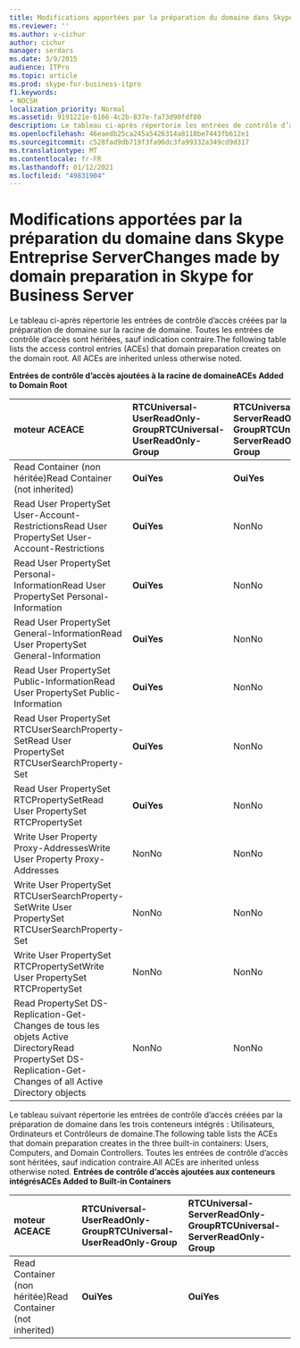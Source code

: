```yaml
---
title: Modifications apportées par la préparation du domaine dans Skype Entreprise Server
ms.reviewer: ''
ms.author: v-cichur
author: cichur
manager: serdars
ms.date: 3/9/2015
audience: ITPro
ms.topic: article
ms.prod: skype-for-business-itpro
f1.keywords:
- NOCSH
localization_priority: Normal
ms.assetid: 9191221e-6166-4c2b-837e-fa73d90fdf80
description: Le tableau ci-après répertorie les entrées de contrôle d’accès créées par la préparation de domaine sur la racine de domaine. Toutes les entrées de contrôle d’accès sont héritées, sauf indication contraire.
ms.openlocfilehash: 46eaedb25ca245a5426314a8118be7443fb612e1
ms.sourcegitcommit: c528fad9db719f3fa96dc3fa99332a349cd9d317
ms.translationtype: MT
ms.contentlocale: fr-FR
ms.lasthandoff: 01/12/2021
ms.locfileid: "49831904"
---
```

# <a name="changes-made-by-domain-preparation-in-skype-for-business-server"></a><span data-ttu-id="db274-104">Modifications apportées par la préparation du domaine dans Skype Entreprise Server</span><span class="sxs-lookup"><span data-stu-id="db274-104">Changes made by domain preparation in Skype for Business Server</span></span>
 
<span data-ttu-id="db274-p102">Le tableau ci-après répertorie les entrées de contrôle d’accès créées par la préparation de domaine sur la racine de domaine. Toutes les entrées de contrôle d’accès sont héritées, sauf indication contraire.</span><span class="sxs-lookup"><span data-stu-id="db274-p102">The following table lists the access control entries (ACEs) that domain preparation creates on the domain root. All ACEs are inherited unless otherwise noted.</span></span>
  
<span data-ttu-id="db274-107">**Entrées de contrôle d’accès ajoutées à la racine de domaine**</span><span class="sxs-lookup"><span data-stu-id="db274-107">**ACEs Added to Domain Root**</span></span>

|<span data-ttu-id="db274-108">**moteur ACE**</span><span class="sxs-lookup"><span data-stu-id="db274-108">**ACE**</span></span>|<span data-ttu-id="db274-109">**RTCUniversal-UserReadOnly-Group**</span><span class="sxs-lookup"><span data-stu-id="db274-109">**RTCUniversal-UserReadOnly-Group**</span></span>|<span data-ttu-id="db274-110">**RTCUniversal-ServerReadOnly-Group**</span><span class="sxs-lookup"><span data-stu-id="db274-110">**RTCUniversal-ServerReadOnly-Group**</span></span>|<span data-ttu-id="db274-111">**RTCUniversal-UserAdmins**</span><span class="sxs-lookup"><span data-stu-id="db274-111">**RTCUniversal-UserAdmins**</span></span>|<span data-ttu-id="db274-112">**RTCHSUniversal-Services**</span><span class="sxs-lookup"><span data-stu-id="db274-112">**RTCHSUniversal-Services**</span></span>|<span data-ttu-id="db274-113">**Authenticated-Users**</span><span class="sxs-lookup"><span data-stu-id="db274-113">**Authenticated-Users**</span></span>|
|:-----|:-----|:-----|:-----|:-----|:-----|
|<span data-ttu-id="db274-114">Read Container (non héritée)</span><span class="sxs-lookup"><span data-stu-id="db274-114">Read Container (not inherited)</span></span>  <br/> |<span data-ttu-id="db274-115">**Oui**</span><span class="sxs-lookup"><span data-stu-id="db274-115">**Yes**</span></span> <br/> |<span data-ttu-id="db274-116">**Oui**</span><span class="sxs-lookup"><span data-stu-id="db274-116">**Yes**</span></span> <br/> |<span data-ttu-id="db274-117">Non</span><span class="sxs-lookup"><span data-stu-id="db274-117">No</span></span>  <br/> |<span data-ttu-id="db274-118">Non</span><span class="sxs-lookup"><span data-stu-id="db274-118">No</span></span>  <br/> |<span data-ttu-id="db274-119">Non</span><span class="sxs-lookup"><span data-stu-id="db274-119">No</span></span>  <br/> |
|<span data-ttu-id="db274-120">Read User PropertySet User-Account-Restrictions</span><span class="sxs-lookup"><span data-stu-id="db274-120">Read User PropertySet User-Account-Restrictions</span></span>  <br/> |<span data-ttu-id="db274-121">**Oui**</span><span class="sxs-lookup"><span data-stu-id="db274-121">**Yes**</span></span> <br/> |<span data-ttu-id="db274-122">Non</span><span class="sxs-lookup"><span data-stu-id="db274-122">No</span></span>  <br/> |<span data-ttu-id="db274-123">Non</span><span class="sxs-lookup"><span data-stu-id="db274-123">No</span></span>  <br/> |<span data-ttu-id="db274-124">Non</span><span class="sxs-lookup"><span data-stu-id="db274-124">No</span></span>  <br/> |<span data-ttu-id="db274-125">Non</span><span class="sxs-lookup"><span data-stu-id="db274-125">No</span></span>  <br/> |
|<span data-ttu-id="db274-126">Read User PropertySet Personal-Information</span><span class="sxs-lookup"><span data-stu-id="db274-126">Read User PropertySet Personal-Information</span></span>  <br/> |<span data-ttu-id="db274-127">**Oui**</span><span class="sxs-lookup"><span data-stu-id="db274-127">**Yes**</span></span> <br/> |<span data-ttu-id="db274-128">Non</span><span class="sxs-lookup"><span data-stu-id="db274-128">No</span></span>  <br/> |<span data-ttu-id="db274-129">Non</span><span class="sxs-lookup"><span data-stu-id="db274-129">No</span></span>  <br/> |<span data-ttu-id="db274-130">Non</span><span class="sxs-lookup"><span data-stu-id="db274-130">No</span></span>  <br/> |<span data-ttu-id="db274-131">Non</span><span class="sxs-lookup"><span data-stu-id="db274-131">No</span></span>  <br/> |
|<span data-ttu-id="db274-132">Read User PropertySet General-Information</span><span class="sxs-lookup"><span data-stu-id="db274-132">Read User PropertySet General-Information</span></span>  <br/> |<span data-ttu-id="db274-133">**Oui**</span><span class="sxs-lookup"><span data-stu-id="db274-133">**Yes**</span></span> <br/> |<span data-ttu-id="db274-134">Non</span><span class="sxs-lookup"><span data-stu-id="db274-134">No</span></span>  <br/> |<span data-ttu-id="db274-135">Non</span><span class="sxs-lookup"><span data-stu-id="db274-135">No</span></span>  <br/> |<span data-ttu-id="db274-136">Non</span><span class="sxs-lookup"><span data-stu-id="db274-136">No</span></span>  <br/> |<span data-ttu-id="db274-137">Non</span><span class="sxs-lookup"><span data-stu-id="db274-137">No</span></span>  <br/> |
|<span data-ttu-id="db274-138">Read User PropertySet Public-Information</span><span class="sxs-lookup"><span data-stu-id="db274-138">Read User PropertySet Public-Information</span></span>  <br/> |<span data-ttu-id="db274-139">**Oui**</span><span class="sxs-lookup"><span data-stu-id="db274-139">**Yes**</span></span> <br/> |<span data-ttu-id="db274-140">Non</span><span class="sxs-lookup"><span data-stu-id="db274-140">No</span></span>  <br/> |<span data-ttu-id="db274-141">Non</span><span class="sxs-lookup"><span data-stu-id="db274-141">No</span></span>  <br/> |<span data-ttu-id="db274-142">Non</span><span class="sxs-lookup"><span data-stu-id="db274-142">No</span></span>  <br/> |<span data-ttu-id="db274-143">Non</span><span class="sxs-lookup"><span data-stu-id="db274-143">No</span></span>  <br/> |
|<span data-ttu-id="db274-144">Read User PropertySet RTCUserSearchProperty-Set</span><span class="sxs-lookup"><span data-stu-id="db274-144">Read User PropertySet RTCUserSearchProperty-Set</span></span>  <br/> |<span data-ttu-id="db274-145">**Oui**</span><span class="sxs-lookup"><span data-stu-id="db274-145">**Yes**</span></span> <br/> |<span data-ttu-id="db274-146">Non</span><span class="sxs-lookup"><span data-stu-id="db274-146">No</span></span>  <br/> |<span data-ttu-id="db274-147">Non</span><span class="sxs-lookup"><span data-stu-id="db274-147">No</span></span>  <br/> |<span data-ttu-id="db274-148">Non</span><span class="sxs-lookup"><span data-stu-id="db274-148">No</span></span>  <br/> |<span data-ttu-id="db274-149">**Oui**</span><span class="sxs-lookup"><span data-stu-id="db274-149">**Yes**</span></span> <br/> |
|<span data-ttu-id="db274-150">Read User PropertySet RTCPropertySet</span><span class="sxs-lookup"><span data-stu-id="db274-150">Read User PropertySet RTCPropertySet</span></span>  <br/> |<span data-ttu-id="db274-151">**Oui**</span><span class="sxs-lookup"><span data-stu-id="db274-151">**Yes**</span></span> <br/> |<span data-ttu-id="db274-152">Non</span><span class="sxs-lookup"><span data-stu-id="db274-152">No</span></span>  <br/> |<span data-ttu-id="db274-153">Non</span><span class="sxs-lookup"><span data-stu-id="db274-153">No</span></span>  <br/> |<span data-ttu-id="db274-154">Non</span><span class="sxs-lookup"><span data-stu-id="db274-154">No</span></span>  <br/> |<span data-ttu-id="db274-155">Non</span><span class="sxs-lookup"><span data-stu-id="db274-155">No</span></span>  <br/> |
|<span data-ttu-id="db274-156">Write User Property Proxy-Addresses</span><span class="sxs-lookup"><span data-stu-id="db274-156">Write User Property Proxy-Addresses</span></span>  <br/> |<span data-ttu-id="db274-157">Non</span><span class="sxs-lookup"><span data-stu-id="db274-157">No</span></span>  <br/> |<span data-ttu-id="db274-158">Non</span><span class="sxs-lookup"><span data-stu-id="db274-158">No</span></span>  <br/> |<span data-ttu-id="db274-159">**Oui**</span><span class="sxs-lookup"><span data-stu-id="db274-159">**Yes**</span></span> <br/> |<span data-ttu-id="db274-160">Non</span><span class="sxs-lookup"><span data-stu-id="db274-160">No</span></span>  <br/> |<span data-ttu-id="db274-161">Non</span><span class="sxs-lookup"><span data-stu-id="db274-161">No</span></span>  <br/> |
|<span data-ttu-id="db274-162">Write User PropertySet RTCUserSearchProperty-Set</span><span class="sxs-lookup"><span data-stu-id="db274-162">Write User PropertySet RTCUserSearchProperty-Set</span></span>  <br/> |<span data-ttu-id="db274-163">Non</span><span class="sxs-lookup"><span data-stu-id="db274-163">No</span></span>  <br/> |<span data-ttu-id="db274-164">Non</span><span class="sxs-lookup"><span data-stu-id="db274-164">No</span></span>  <br/> |<span data-ttu-id="db274-165">**Oui**</span><span class="sxs-lookup"><span data-stu-id="db274-165">**Yes**</span></span> <br/> |<span data-ttu-id="db274-166">Non</span><span class="sxs-lookup"><span data-stu-id="db274-166">No</span></span>  <br/> |<span data-ttu-id="db274-167">Non</span><span class="sxs-lookup"><span data-stu-id="db274-167">No</span></span>  <br/> |
|<span data-ttu-id="db274-168">Write User PropertySet RTCPropertySet</span><span class="sxs-lookup"><span data-stu-id="db274-168">Write User PropertySet RTCPropertySet</span></span>  <br/> |<span data-ttu-id="db274-169">Non</span><span class="sxs-lookup"><span data-stu-id="db274-169">No</span></span>  <br/> |<span data-ttu-id="db274-170">Non</span><span class="sxs-lookup"><span data-stu-id="db274-170">No</span></span>  <br/> |<span data-ttu-id="db274-171">**Oui**</span><span class="sxs-lookup"><span data-stu-id="db274-171">**Yes**</span></span> <br/> |<span data-ttu-id="db274-172">Non</span><span class="sxs-lookup"><span data-stu-id="db274-172">No</span></span>  <br/> |<span data-ttu-id="db274-173">Non</span><span class="sxs-lookup"><span data-stu-id="db274-173">No</span></span>  <br/> |
|<span data-ttu-id="db274-174">Read PropertySet DS-Replication-Get-Changes de tous les objets Active Directory</span><span class="sxs-lookup"><span data-stu-id="db274-174">Read PropertySet DS-Replication-Get-Changes of all Active Directory objects</span></span>  <br/> |<span data-ttu-id="db274-175">Non</span><span class="sxs-lookup"><span data-stu-id="db274-175">No</span></span>  <br/> |<span data-ttu-id="db274-176">Non</span><span class="sxs-lookup"><span data-stu-id="db274-176">No</span></span>  <br/> |<span data-ttu-id="db274-177">Non</span><span class="sxs-lookup"><span data-stu-id="db274-177">No</span></span>  <br/> |<span data-ttu-id="db274-178">**Oui**</span><span class="sxs-lookup"><span data-stu-id="db274-178">**Yes**</span></span> <br/> |<span data-ttu-id="db274-179">Non</span><span class="sxs-lookup"><span data-stu-id="db274-179">No</span></span>  <br/> |
   
<span data-ttu-id="db274-180">Le tableau suivant répertorie les entrées de contrôle d’accès créées par la préparation de domaine dans les trois conteneurs intégrés : Utilisateurs, Ordinateurs et Contrôleurs de domaine.</span><span class="sxs-lookup"><span data-stu-id="db274-180">The following table lists the ACEs that domain preparation creates in the three built-in containers: Users, Computers, and Domain Controllers.</span></span> <span data-ttu-id="db274-181">Toutes les entrées de contrôle d’accès sont héritées, sauf indication contraire.</span><span class="sxs-lookup"><span data-stu-id="db274-181">All ACEs are inherited unless otherwise noted.</span></span>
<span data-ttu-id="db274-182">**Entrées de contrôle d’accès ajoutées aux conteneurs intégrés**</span><span class="sxs-lookup"><span data-stu-id="db274-182">**ACEs Added to Built-in Containers**</span></span>

|<span data-ttu-id="db274-183">**moteur ACE**</span><span class="sxs-lookup"><span data-stu-id="db274-183">**ACE**</span></span>|<span data-ttu-id="db274-184">**RTCUniversal-UserReadOnly-Group**</span><span class="sxs-lookup"><span data-stu-id="db274-184">**RTCUniversal-UserReadOnly-Group**</span></span>|<span data-ttu-id="db274-185">**RTCUniversal-ServerReadOnly-Group**</span><span class="sxs-lookup"><span data-stu-id="db274-185">**RTCUniversal-ServerReadOnly-Group**</span></span>|
|:-----|:-----|:-----|
|<span data-ttu-id="db274-186">Read Container (non héritée)</span><span class="sxs-lookup"><span data-stu-id="db274-186">Read Container (not inherited)</span></span>  <br/> |<span data-ttu-id="db274-187">**Oui**</span><span class="sxs-lookup"><span data-stu-id="db274-187">**Yes**</span></span> <br/> |<span data-ttu-id="db274-188">**Oui**</span><span class="sxs-lookup"><span data-stu-id="db274-188">**Yes**</span></span> <br/> |
   

